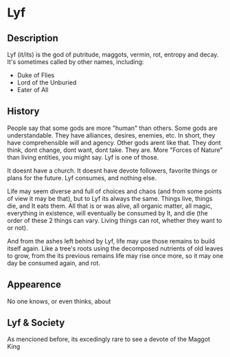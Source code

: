 # Lyf

## Description
Lyf (it/its) is the god of putritude, maggots, vermin, rot, entropy and decay. It's sometimes called by other names, including:

  - Duke of Flies
  - Lord of the Unburied
  - Eater of All

## History
People say that some gods are more "human" than others. Some gods are understandable. They have alliances, desires, enemies, etc. In short, they have comprehensible will and agency. Other gods arent like that. They dont think, dont change, dont want, dont take. They are. More "Forces of Nature" than living entities, you might say. Lyf is one of those.

It doesnt have a church. It doesnt have devote followers, favorite things or plans for the future. Lyf consumes, and nothing else.

Life may seem diverse and full of choices and chaos (and from some points of view it may be that), but to Lyf its always the same. Things live, things die, and It eats them. All that is or was alive, all organic matter, all magic, everything in existence, will eventually be consumed by It, and die (the order of these 2 things can vary. Living things can rot, whether they want to or not).

And from the ashes left behind by Lyf, life may use those remains to build itself again. Like a tree's roots using the decomposed nutrients of old leaves to grow, from the its previous remains life may rise once more, so it may one day be consumed again, and rot.

## Appearence
No one knows, or even thinks, about 

## Lyf & Society
As mencioned before, its excedingly rare to see a devote of the Maggot King
